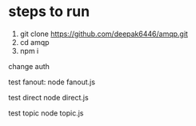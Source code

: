 # steps to run

1) git clone https://github.com/deepak6446/amqp.git
2) cd amqp
3) npm i 

change auth 

test fanout:
node fanout.js

test direct
node direct.js

test topic
node topic.js
